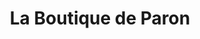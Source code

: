 ---
title: "La Boutique de Paron"
url: /verrieres-le-buisson/la-boutique-de-paron/
shop: Kleidung
---